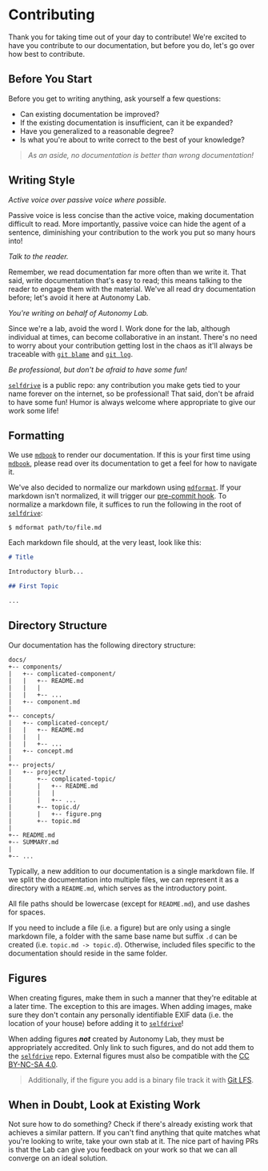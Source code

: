 # Contributing

Thank you for taking time out of your day to contribute! We're excited
to have you contribute to our documentation, but before you do, let's go
over how best to contribute.

## Before You Start

Before you get to writing anything, ask yourself a few questions:

- Can existing documentation be improved?
- If the existing documentation is insufficient, can it be expanded?
- Have you generalized to a reasonable degree?
- Is what you're about to write correct to the best of your knowledge?

> *As an aside, no documentation is better than wrong documentation!*

## Writing Style

*Active voice over passive voice where possible.*

Passive voice is less concise than the active voice, making
documentation difficult to read. More importantly, passive voice can
hide the agent of a sentence, diminishing your contribution to the work
you put so many hours into!

*Talk to the reader.*

Remember, we read documentation far more often than we write it. That
said, write documentation that's easy to read; this means talking to the
reader to engage them with the material. We've all read dry
documentation before; let's avoid it here at Autonomy Lab.

*You're writing on behalf of Autonomy Lab.*

Since we're a lab, avoid the word I. Work done for the lab, although
individual at times, can become collaborative in an instant. There's no
need to worry about your contribution getting lost in the chaos as it'll
always be traceable with [`git blame`] and [`git log`].

*Be professional, but don't be afraid to have some fun!*

[`selfdrive`] is a public repo: any contribution you make gets tied to
your name forever on the internet, so be professional! That said, don't
be afraid to have some fun! Humor is always welcome where appropriate to
give our work some life!

## Formatting

We use [`mdbook`] to render our documentation. If this is your first
time using [`mdbook`], please read over its documentation to get a feel
for how to navigate it.

We've also decided to normalize our markdown using [`mdformat`]. If your
markdown isn't normalized, it will trigger our [pre-commit hook]. To
normalize a markdown file, it suffices to run the following in the root
of [`selfdrive`]:

```
$ mdformat path/to/file.md
```

Each markdown file should, at the very least, look like this:

```md
# Title

Introductory blurb...

## First Topic

...
```

## Directory Structure

Our documentation has the following directory structure:

```
docs/
+-- components/
|   +-- complicated-component/
|   |   +-- README.md
|   |   |
|   |   +-- ...
|   +-- component.md
|
+-- concepts/
|   +-- complicated-concept/
|   |   +-- README.md
|   |   |
|   |   +-- ...
|   +-- concept.md
|
+-- projects/
|   +-- project/
|       +-- complicated-topic/
|       |   +-- README.md
|       |   |
|       |   +-- ...
|       +-- topic.d/
|       |   +-- figure.png
|       +-- topic.md
|
+-- README.md
+-- SUMMARY.md
|
+-- ...
```

Typically, a new addition to our documentation is a single markdown
file. If we split the documentation into multiple files, we can
represent it as a directory with a `README.md`, which serves as the
introductory point.

All file paths should be lowercase (except for `README.md`), and use
dashes for spaces.

If you need to include a file (i.e. a figure) but are only using a
single markdown file, a folder with the same base name but suffix `.d`
can be created (i.e. `topic.md -> topic.d`). Otherwise, included files
specific to the documentation should reside in the same folder.

## Figures

When creating figures, make them in such a manner that they're editable
at a later time. The exception to this are images. When adding images,
make sure they don't contain any personally identifiable EXIF data (i.e.
the location of your house) before adding it to [`selfdrive`]!

When adding figures ***not*** created by Autonomy Lab, they must be
appropriately accredited. Only link to such figures, and do not add them
to the [`selfdrive`] repo. External figures must also be compatible with
the [CC BY-NC-SA 4.0].

> Additionally, if the figure you add is a binary file track it with
> [Git LFS].

## When in Doubt, Look at Existing Work

Not sure how to do something? Check if there's already existing work
that achieves a similar pattern. If you can't find anything that quite
matches what you're looking to write, take your own stab at it. The nice
part of having PRs is that the Lab can give you feedback on your work so
that we can all converge on an ideal solution.

[cc by-nc-sa 4.0]: https://creativecommons.org/licenses/by-nc-sa/4.0/legalcode
[git lfs]: https://git-lfs.com/
[pre-commit hook]: https://github.com/CooperUnion/selfdrive/blob/dev/.pre-commit-config.yaml
[`git blame`]: https://git-scm.com/docs/git-blame
[`git log`]: https://git-scm.com/docs/git-log
[`mdbook`]: https://rust-lang.github.io/mdBook/
[`mdformat`]: https://github.com/executablebooks/mdformat
[`selfdrive`]: https://github.com/CooperUnion/selfdrive
